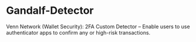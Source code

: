 # Gandalf-Detector
Venn Network (Wallet Security): 2FA Custom Detector – Enable users to use authenticator apps to confirm any or high-risk transactions.
